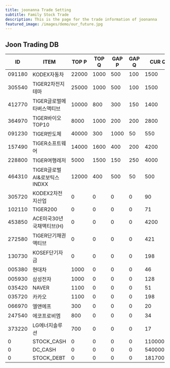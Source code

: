 ```yaml
---
title: joonanna Trade Setting
subtitle: Family Stock Trade
description: This is the page for the trade information of joonanna
featured_image: /images/demo/our_future.jpg
---
```


## Joon Trading DB

|ID|ITEM |TOP P|TOP Q|GAP P|GAP Q|CUR Q|
|--|-----|--|--|--|--|--|
|091180|KODEX자동차|22000|1000|500|100|1500|
|305540|TIGER2차전지테마|25000|1000|500|100|1500|
|412770|TIGER글로벌메타버스액티브|10000|800|300|150|1400| 
|364970|TIGER바이오TOP10|8000|1000|200|200|2800|
|091230|TIGER반도체|40000|300|1000|50|550|
|157490|TIGER소프트웨어|14000|1600|400|200|4200|
|228800|TIGER여행레저|5000|1500|150|250|4000|
|464310|TIGER글로벌AI&로보틱스INDXX|12000|400|500|50|500|
|305720|KODEX2차전지산업|0|0|0|0|90|
|102110|TIGER200|0|0|0|0|71|
|453850|ACE미국30년국채액티브(H)|0|0|0|0|4200|
|272580|TIGER단기채권액티브|0|0|0|0|421|
|130730|KOSEF단기자금|0|0|0|0|198|
|005380|현대차|1000|0|0|0|46|
|005930|삼성전자|1000|0|0|0|128|
|035420|NAVER|1100|0|0|0|51|
|035720|카카오|1100|0|0|0|198|
|066970|엘앤에프|300|0|0|0|20|
|247540|에코프로비엠|800|0|0|0|34|
|373220|LG에너지솔루션|700|0|0|0|17|
|0|STOCK_CASH|0|0|0|0|1100000|
|0|DC_CASH|0|0|0|0|540000|
|0|STOCK_DEBT|0|0|0|0|18170000|
